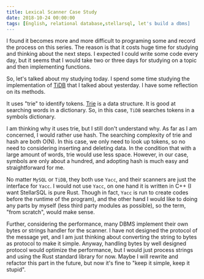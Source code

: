```yaml
---
title: Lexical Scanner Case Study
date: 2018-10-24 00:00:00
tags: [English, relational database,stellarsql, let's build a dbms]
---
```


I found it becomes more and more difficult to programing some and record the process on this series. The reason is that it costs huge time for studying and thinking about the next steps. I expected I could write some code every day, but it seems that I would take two or three days for studying on a topic and then implementing functions.

So, let's talked about my studying today. I spend some time studying the implementation of [TiDB](https://github.com/pingcap/tidb) that I talked about yesterday. I have some reflection on its methods.

It uses "trie" to identify tokens. [Trie](https://en.wikipedia.org/wiki/Trie) is a data structure. It is good at searching words in a dictionary. So, in this case, `TiDB` searches tokens in a symbols dictionary.

I am thinking why it uses trie, but I still don't understand why. As far as I am concerned, I would rather use hash. The searching complexity of trie and hash are both O(N). In this case, we only need to look up tokens, so no need to considering inserting and deleting data. In the condition that with a large amount of words, trie would use less space. However, in our case, symbols are only about a hundred, and adopting hash is much easy and straightforward for me.

No matter `MySQL` or `TiDB`, they both use `Yacc`, and their scanners are just the interface for `Yacc`. I would not use `Yacc`, on one hand it is written in C++ (I want StellarSQL is pure Rust. Though in fact, `Yacc` is run to create codes before the runtime of the program), and the other hand I would like to doing any parts by myself (less third party modules as possible), so the term, "from scratch", would make sense.

Further, considering the performance, many DBMS implement their own bytes or strings handler for the scanner. I have not designed the protocol of the message yet, and I am just thinking about converting the string to bytes as protocol to make it simple. Anyway, handling bytes by well designed protocol would optimize the performance, but I would just process strings and using the Rust standard library for now. Maybe I will rewrite and refactor this part in the future, but now it's fine to "keep it simple, keep it stupid".